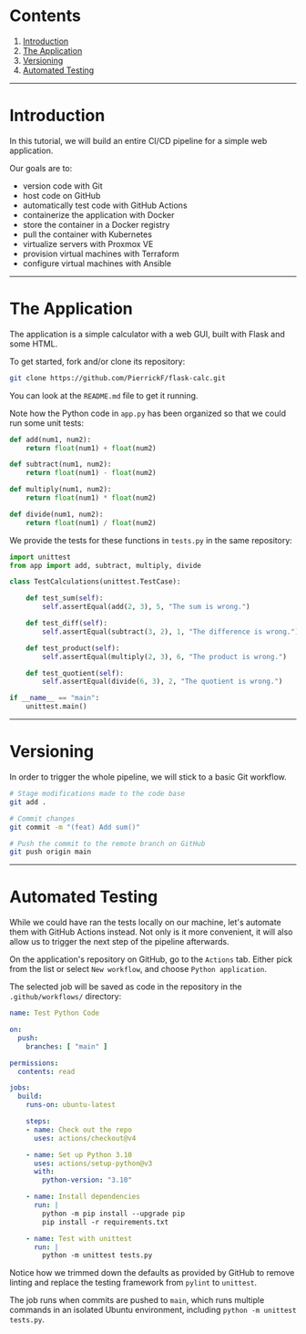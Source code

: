 # Contents

1. [Introduction](#introduction)
2. [The Application](#the-application)
3. [Versioning](#versioning)
4. [Automated Testing](#automated-testing)

---

# Introduction

In this tutorial, we will build an entire CI/CD pipeline for a simple web
application.

Our goals are to:

* version code with Git
* host code on GitHub
* automatically test code with GitHub Actions
* containerize the application with Docker
* store the container in a Docker registry
* pull the container with Kubernetes
* virtualize servers with Proxmox VE
* provision virtual machines with Terraform
* configure virtual machines with Ansible

---

# The Application

The application is a simple calculator with a web GUI, built with Flask and some
HTML.

To get started, fork and/or clone its repository:
```bash
git clone https://github.com/PierrickF/flask-calc.git
```

You can look at the `README.md` file to get it running.

Note how the Python code in `app.py` has been organized so that we could run
some unit tests:
```python
def add(num1, num2):
    return float(num1) + float(num2)

def subtract(num1, num2):
    return float(num1) - float(num2)

def multiply(num1, num2):
    return float(num1) * float(num2)

def divide(num1, num2):
    return float(num1) / float(num2)
```

We provide the tests for these functions in `tests.py` in the same repository:
```python
import unittest
from app import add, subtract, multiply, divide

class TestCalculations(unittest.TestCase):

    def test_sum(self):
        self.assertEqual(add(2, 3), 5, "The sum is wrong.")

    def test_diff(self):
        self.assertEqual(subtract(3, 2), 1, "The difference is wrong.")

    def test_product(self):
        self.assertEqual(multiply(2, 3), 6, "The product is wrong.")

    def test_quotient(self):
        self.assertEqual(divide(6, 3), 2, "The quotient is wrong.")

if __name__ == "main":
    unittest.main()
```

---

# Versioning

In order to trigger the whole pipeline, we will stick to a basic Git workflow.

```bash
# Stage modifications made to the code base
git add .

# Commit changes
git commit -m "(feat) Add sum()"

# Push the commit to the remote branch on GitHub
git push origin main
```

---

# Automated Testing

While we could have ran the tests locally on our machine, let's automate them
with GitHub Actions instead.
Not only is it more convenient, it will also allow us to trigger the next step
of the pipeline afterwards.

On the application's repository on GitHub, go to the `Actions` tab.
Either pick from the list or select `New workflow`, and choose `Python application`.

The selected job will be saved as code in the repository in the
`.github/workflows/` directory:
```yaml
name: Test Python Code

on:
  push:
    branches: [ "main" ]

permissions:
  contents: read

jobs:
  build:
    runs-on: ubuntu-latest

    steps:
    - name: Check out the repo
      uses: actions/checkout@v4

    - name: Set up Python 3.10
      uses: actions/setup-python@v3
      with:
        python-version: "3.10"

    - name: Install dependencies
      run: |
        python -m pip install --upgrade pip
        pip install -r requirements.txt

    - name: Test with unittest
      run: |
        python -m unittest tests.py
```

Notice how we trimmed down the defaults as provided by GitHub to remove linting
and replace the testing framework from `pylint` to `unittest`.

The job runs when commits are pushed to `main`, which runs multiple commands
in an isolated Ubuntu environment, including `python -m unittest tests.py`.
